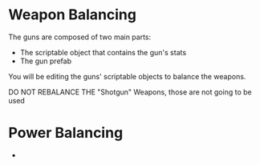 # Weapon Balancing

The guns are composed of two main parts:

- The scriptable object that contains the gun's stats
- The gun prefab

You will be editing the guns' scriptable objects to balance the weapons. 

DO NOT REBALANCE THE "Shotgun" Weapons, those are not going to be used

# Power Balancing
-
